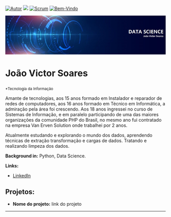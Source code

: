 [![Autor](https://img.shields.io/badge/Autor-joao-red.svg)](https://www.linkedin.com/in/jo%C3%A3o-victor-soares-saraiva-7a51481b4/) [![](https://img.shields.io/badge/python-3.7+-blue.svg)](https://www.python.org/downloads/release/python-365/) [![Scrum](https://img.shields.io/badge/Licensa-Scrum-blue.svg)](https://certiprof.com/pages/scrum-foundations-professional-certificate-sfpc-ptbr) [![Bem-Vindo](https://img.shields.io/badge/Contribuição-welcome-brightgreen.svg?style=flat)](https://github.com/Joao-Victor-Soares/Data-Science)

<p align="center">
  <img src="banner.jpg" >
</p>

# João Victor Soares
<sub>*Tecnologia da Informação</sub>

Amante de tecnologias, aos 15 anos formado em Instalador e reparador de redes de computadores, aos 16 anos formado em Técnico em Informática, a admiração pela área foi crescendo. Aos 18 anos ingressei no curso de Sistemas de Informação, e em paralelo participando de uma das maiores organizações da comunidade PHP do Brasil, no mesmo ano fui contratado na empresa Van Erven Solution onde trabalhei por 2 anos.

Atualmente estudando e explorando o mundo dos dados, aprendendo técnicas de extração transformação e cargas de dados. Tratando e realizando 
limpeza dos dados.

**Background in:** Python, Data Science.

**Links:**
* [LinkedIn](https://www.linkedin.com/in/jo%C3%A3o-victor-soares-saraiva-7a51481b4/)


## Projetos:

* **Nome do projeto:** link do projeto


---





